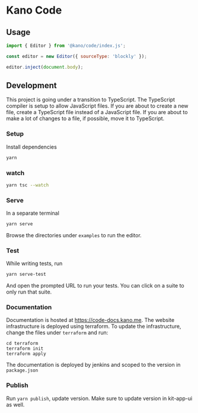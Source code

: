 # Kano Code

## Usage

```js
import { Editor } from '@kano/code/index.js';

const editor = new Editor({ sourceType: 'blockly' });

editor.inject(document.body);

```

## Development

This project is going under a transition to TypeScript. The TypeScript compiler is setup to allow JavaScript files.
If you are about to create a new file, create a TypeScript file instead of a JavaScript file. If you are about to make a lot of changes to a file, if possible, move it to TypeScript.

### Setup

Install dependencies

```sh
yarn
```

### watch

```sh
yarn tsc --watch
```

### Serve

In a separate terminal

```sh
yarn serve
```

Browse the directories under `examples` to run the editor.

### Test

While writing tests, run

```sh
yarn serve-test
```

And open the prompted URL to run your tests. You can click on a suite to only run that suite.

### Documentation

Documentation is hosted at https://code-docs.kano.me. The website infrastructure is deployed using terraform. To update the infrastructure, change the files under `terraform` and run:

```
cd terraform
terraform init
terraform apply
```

The documentation is deployed by jenkins and scoped to the version in `package.json`

### Publish

Run `yarn publish`, update version. Make sure to update version in kit-app-ui as well.